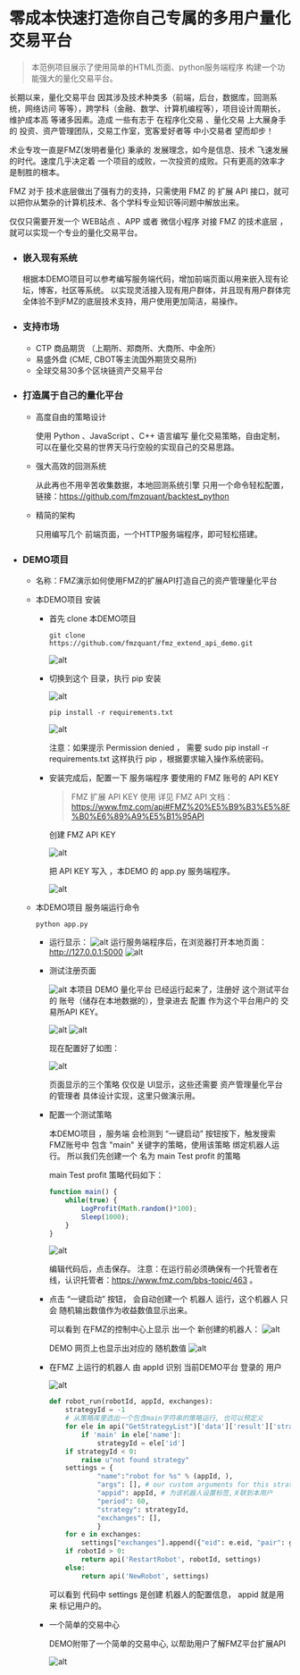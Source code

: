 # 零成本快速打造你自己专属的多用户量化交易平台

> 本范例项目展示了使用简单的HTML页面、python服务端程序 构建一个功能强大的量化交易平台。

长期以来，量化交易平台 因其涉及技术种类多（前端，后台，数据库，回测系统，网络访问 等等），跨学科（金融、数学、计算机编程等），项目设计周期长，维护成本高 等诸多因素。造成 一些有志于 在程序化交易 、量化交易 上大展身手的 投资、资产管理团队，交易工作室，宽客爱好者等 中小交易者 望而却步！

术业专攻一直是FMZ(发明者量化) 秉承的 发展理念，如今是信息、技术 飞速发展的时代。速度几乎决定着 一个项目的成败，一次投资的成败。只有更高的效率才是制胜的根本。

FMZ 对于 技术底层做出了强有力的支持，只需使用 FMZ 的 扩展 API 接口，就可以把你从繁杂的计算机技术、各个学科专业知识等问题中解放出来。

仅仅只需要开发一个  WEB站点 、APP 或者 微信小程序  对接 FMZ 的技术底层 ，就可以实现一个专业的量化交易平台。

- ### 嵌入现有系统

  根据本DEMO项目可以参考编写服务端代码，增加前端页面以用来嵌入现有论坛，博客，社区等系统。
  以实现灵活接入现有用户群体，并且现有用户群体完全体验不到FMZ的底层技术支持，用户使用更加简洁，易操作。

- ### 支持市场

  - CTP 商品期货 （上期所、郑商所、大商所、中金所）
  - 易盛外盘 (CME, CBOT等主流国外期货交易所)
  - 全球交易30多个区块链资产交易平台

- ### 打造属于自己的量化平台

  - 高度自由的策略设计

    使用 Python 、JavaScript 、C++ 语言编写 量化交易策略，自由定制，可以在量化交易的世界天马行空般的实现自己的交易思路。

  - 强大高效的回测系统

    从此再也不用辛苦收集数据，本地回测系统引擎 只用一个命令轻松配置，链接：https://github.com/fmzquant/backtest_python

  - 精简的架构
  
    只用编写几个 前端页面，一个HTTP服务端程序，即可轻松搭建。
    
- ### DEMO项目
  
  - 名称：FMZ演示如何使用FMZ的扩展API打造自己的资产管理量化平台
  
  - 本DEMO项目 安装
    
    - 首先 clone 本DEMO项目

      ```
      git clone https://github.com/fmzquant/fmz_extend_api_demo.git 
      ```
    
      ![alt](https://www.fmz.com/upload/asset/c36383238f93ca220887b7d85e1a611ba3a99007.png)
    
    - 切换到这个 目录，执行 pip 安装

      ![alt](https://www.fmz.com/upload/asset/6074daa004ede3ce30eae01c0c7208a5db9708f5.png)
    
      ```
      pip install -r requirements.txt 
      ```
      
      ![alt](https://www.fmz.com/upload/asset/c4bdf77264d876f73dd628811865f484bb0992b7.png)
      
      注意：如果提示 Permission denied ， 需要 sudo pip install -r requirements.txt 这样执行 pip ，根据要求输入操作系统密码。
    
    - 安装完成后，配置一下 服务端程序 要使用的 FMZ 账号的 API KEY
      
      > FMZ 扩展 API KEY 使用 详见 FMZ API 文档：https://www.fmz.com/api#FMZ%20%E5%B9%B3%E5%8F%B0%E6%89%A9%E5%B1%95API
      
      创建 FMZ API KEY
      
      ![alt](https://www.fmz.com/upload/asset/28b430e0104147594a264d838838735db4114d9b.png)
    
      把 API KEY 写入 ，本DEMO 的 app.py 服务端程序。
      
      ![alt](https://www.fmz.com/upload/asset/426bb928998875dd0e7fbf5f43fed546a3ac2f2f.png )

  - 本DEMO项目 服务端运行命令

    ```
    python app.py
    ```
    
    - 运行显示：
      ![alt](https://www.fmz.com/upload/asset/60bb0b2e41e31d7354a461a63300841c24658a7f.png)
      运行服务端程序后，在浏览器打开本地页面：http://127.0.0.1:5000
      ![alt](https://www.fmz.com/upload/asset/6e179f4b1dd680dbcc4f8b96d189f289d780e853.png)
      
    - 测试注册页面
    
      ![alt](https://www.fmz.com/upload/asset/83b09142e42ae0ff4d9c8f789a771fb99c1f2d48.png)
      本项目 DEMO 量化平台 已经运行起来了，注册好 这个测试平台的 账号（储存在本地数据的），登录进去 配置 作为这个平台用户的 交易所API KEY。
      
      ![alt](https://www.fmz.com/upload/asset/d38f7155af07c0231dcdf632887585042268d058.png)
      ![alt](https://www.fmz.com/upload/asset/2c6f6c8021a8d69e357a2e0fe538f3a919f3f8b4.png)
     
      现在配置好了如图：
    
      ![alt](https://www.fmz.com/upload/asset/d7206a4113e2974683a614f455be8dc4fbce9f43.png)

      页面显示的三个策略 仅仅是 UI显示，这些还需要 资产管理量化平台 的管理者 具体设计实现，这里只做演示用。
    
    - 配置一个测试策略
    
      本DEMO项目 ，服务端 会检测到 “一键启动” 按钮按下，触发搜索FMZ账号中 包含 "main" 关键字的策略，使用该策略 绑定机器人运行。
      所以我们先创建一个 名为 main Test profit 的策略
      
      main Test profit 策略代码如下：
      
      ```javascript
      function main() {
          while(true) {
              LogProfit(Math.random()*100);
              Sleep(1000);
          }
      }
      ```
      
      ![alt](https://www.fmz.com/upload/asset/52792c59a5db460c0bdf5a229803b92f92b8cb07.png)
      
      编辑代码后，点击保存。
      注意：在运行前必须确保有一个托管者在线，认识托管者：https://www.fmz.com/bbs-topic/463 。

    - 点击 “一键启动” 按钮， 会自动创建一个 机器人 运行，这个机器人 只会 随机输出数值作为收益数值显示出来。
    
      可以看到 在FMZ的控制中心上显示 出一个 新创建的机器人：
      ![alt](https://www.fmz.com/upload/asset/61ff0f2319aaeb4138e43de626b2a0cf6b357435.png)
    
      DEMO 网页上也显示出对应的 随机数值
      ![alt](https://www.fmz.com/upload/asset/73bb8cde3237d39e927edcaf3cf7a6187d174c1d.png)
    
    - 在FMZ 上运行的机器人 由 appId 识别 当前DEMO平台 登录的 用户
      
      ![alt](https://www.fmz.com/upload/asset/0d9a9751442b9dc78ba2a0c3b3bc2347c5cd8ab9.png)
      
      ```python
      def robot_run(robotId, appId, exchanges):
          strategyId = -1
          # 从策略库里选出一个包含main字符串的策略运行, 也可以预定义
          for ele in api("GetStrategyList")['data']['result']['strategies']:
              if 'main' in ele['name']:
                  strategyId = ele['id']
          if strategyId < 0:
              raise u"not found strategy"
          settings = {
                  "name":"robot for %s" % (appId, ),
                  "args": [], # our custom arguments for this strategey
                  "appid": appId, # 为该机器人设置标签,关联到本用户
                  "period": 60,
                  "strategy": strategyId,
                  "exchanges": [],
                  }
          for e in exchanges:
              settings["exchanges"].append({"eid": e.eid, "pair": get_default_stock(e.eid), "meta" :{"AccessKey": e.accessKey, "SecretKey": e.secretKey}})
          if robotId > 0:
              return api('RestartRobot', robotId, settings)
          else:
              return api('NewRobot', settings)
      ```
      可以看到 代码中 settings 是创建 机器人的配置信息， appid 就是用来 标记用户的。
      
    - 一个简单的交易中心
    
      DEMO附带了一个简单的交易中心, 以帮助用户了解FMZ平台扩展API
      
      ![alt](https://www.fmz.com/upload/asset/05da54385c1518514b1de45c0a484a5015a895c3.png) 
      
